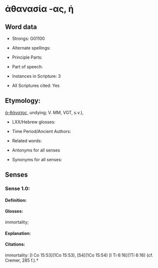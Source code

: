 # ἀθανασία -ας, ἡ

<!-- Status: S2=NeedsEdits -->
<!-- Lexica used for edits:   -->

## Word data

* Strongs: G01100

* Alternate spellings:



* Principle Parts: 


* Part of speech: 


* Instances in Scripture: 3

* All Scriptures cited: Yes

## Etymology: 

[ἀ-θάνατος](), undying; V. MM, VGT, s.v.), 

* LXX/Hebrew glosses: 


* Time Period/Ancient Authors: 


* Related words: 

* Antonyms for all senses

* Synonyms for all senses: 


## Senses 


### Sense  1.0: 

#### Definition: 

#### Glosses: 

immortality; 

#### Explanation: 


#### Citations: 

immortality: [I Co 15:53](1Co 15:53), [54](1Co 15:54) [I Ti 6:16](1Ti 6:16) (cf. Cremer, 285 f.).†
